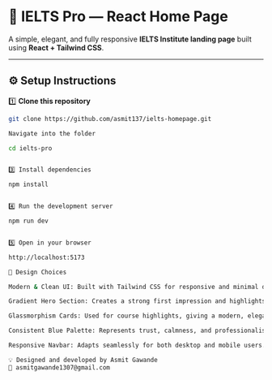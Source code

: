 # 🏫 IELTS Pro — React Home Page

A simple, elegant, and fully responsive **IELTS Institute landing page** built using **React + Tailwind CSS**.

---

## ⚙️ Setup Instructions

1️⃣ **Clone this repository**
```bash
git clone https://github.com/asmit137/ielts-homepage.git

Navigate into the folder

cd ielts-pro


3️⃣ Install dependencies

npm install


4️⃣ Run the development server

npm run dev


5️⃣ Open in your browser

http://localhost:5173

🎨 Design Choices

Modern & Clean UI: Built with Tailwind CSS for responsive and minimal design.

Gradient Hero Section: Creates a strong first impression and highlights the institute’s message.

Glassmorphism Cards: Used for course highlights, giving a modern, elegant feel.

Consistent Blue Palette: Represents trust, calmness, and professionalism — ideal for educational themes.

Responsive Navbar: Adapts seamlessly for both desktop and mobile users.

💡 Designed and developed by Asmit Gawande
📧 asmitgawande1307@gmail.com
